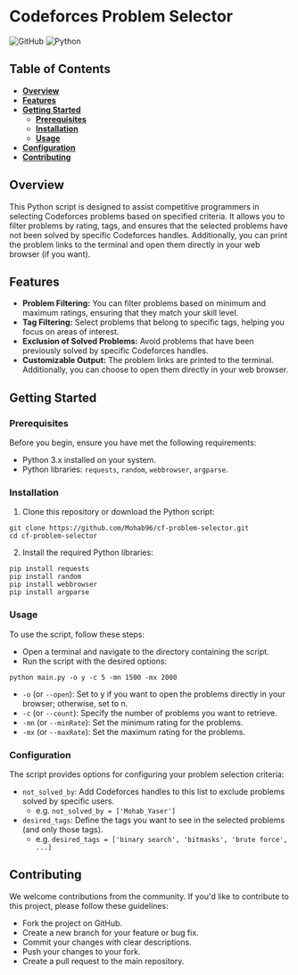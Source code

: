 # Codeforces Problem Selector

![GitHub](https://img.shields.io/github/license/Mohab96/cf-problem-selector)
![Python](https://img.shields.io/badge/Python-3.x-blue.svg)

## **Table of Contents**
- **[Overview](#overview)**
- **[Features](#features)**
- **[Getting Started](#getting-started)**
  - **[Prerequisites](#prerequisites)**
  - **[Installation](#installation)**
  - **[Usage](#usage)**
- **[Configuration](#configuration)**
- **[Contributing](#contributing)**


## **Overview** <a name="overview"></a>
This Python script is designed to assist competitive programmers in selecting Codeforces problems based on specified criteria. It allows you to filter problems by rating, tags, and ensures that the selected problems have not been solved by specific Codeforces handles. Additionally, you can print the problem links to the terminal and open them directly in your web browser (if you want).


## Features <a name="features"></a>

- **Problem Filtering:** You can filter problems based on minimum and maximum ratings, ensuring that they match your skill level.
- **Tag Filtering:** Select problems that belong to specific tags, helping you focus on areas of interest.
- **Exclusion of Solved Problems:** Avoid problems that have been previously solved by specific Codeforces handles.
- **Customizable Output:** The problem links are printed to the terminal. Additionally, you can choose to open them directly in your web browser.

## Getting Started <a name="getting-started"></a>

### Prerequisites <a name="prerequisites"></a> 

Before you begin, ensure you have met the following requirements:

- Python 3.x installed on your system.
- Python libraries: `requests`, `random`, `webbrowser`, `argparse`.

### Installation <a name="installation"></a>

1. Clone this repository or download the Python script:

 ```
 git clone https://github.com/Mohab96/cf-problem-selector.git
 cd cf-problem-selector
 ```
2. Install the required Python libraries:

```
pip install requests
pip install random
pip install webbrowser
pip install argparse
```

### Usage <a name="usage"></a>
To use the script, follow these steps:
- Open a terminal and navigate to the directory containing the script.
- Run the script with the desired options:

```
python main.py -o y -c 5 -mn 1500 -mx 2000
```
- `-o` (or `--open`): Set to y if you want to open the problems directly in your browser; otherwise, set to n.
- `-c` (or `--count`): Specify the number of problems you want to retrieve.
- `-mn` (or `--minRate`): Set the minimum rating for the problems.
- `-mx` (or `--maxRate`): Set the maximum rating for the problems.

### Configuration <a name="configuration"></a>
The script provides options for configuring your problem selection criteria:

- ```not_solved_by```: Add Codeforces handles to this list to exclude problems solved by specific users.
  - e.g. ```not_solved_by = ['Mohab_Yaser']```
- ```desired_tags```: Define the tags you want to see in the selected problems (and only those tags).
  - e.g. ```desired_tags = ['binary search', 'bitmasks', 'brute force', ...]```

## Contributing <a name="contributing"></a>
We welcome contributions from the community. If you'd like to contribute to this project, please follow these guidelines:

- Fork the project on GitHub.
- Create a new branch for your feature or bug fix.
- Commit your changes with clear descriptions.
- Push your changes to your fork.
- Create a pull request to the main repository.
